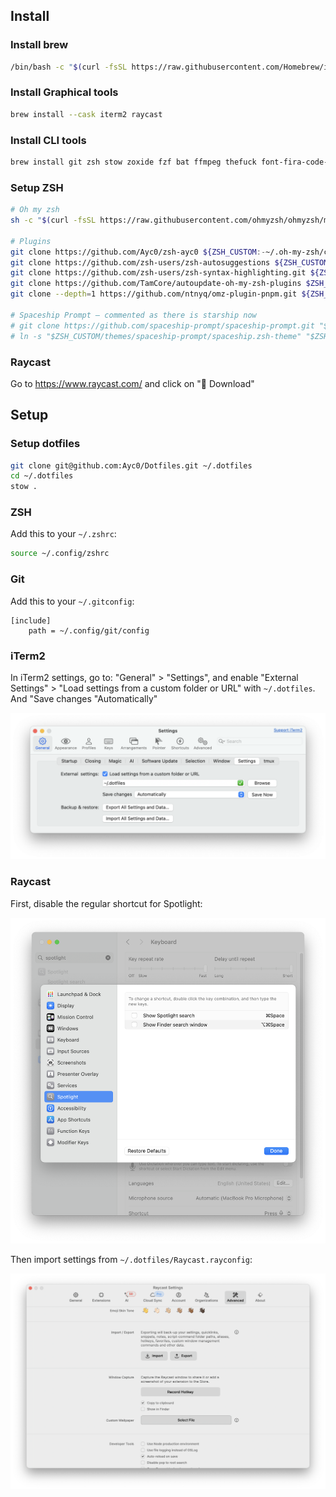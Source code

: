 ## Install

### Install brew

```bash
/bin/bash -c "$(curl -fsSL https://raw.githubusercontent.com/Homebrew/install/HEAD/install.sh)"
```

### Install Graphical tools

```bash
brew install --cask iterm2 raycast
```

### Install CLI tools

```bash
brew install git zsh stow zoxide fzf bat ffmpeg thefuck font-fira-code-nerd-font font-fira-code starship
```

### Setup ZSH

```bash
# Oh my zsh
sh -c "$(curl -fsSL https://raw.githubusercontent.com/ohmyzsh/ohmyzsh/master/tools/install.sh)"

# Plugins
git clone https://github.com/Ayc0/zsh-ayc0 ${ZSH_CUSTOM:-~/.oh-my-zsh/custom}/plugins/ayc0
git clone https://github.com/zsh-users/zsh-autosuggestions ${ZSH_CUSTOM:-~/.oh-my-zsh/custom}/plugins/zsh-autosuggestions
git clone https://github.com/zsh-users/zsh-syntax-highlighting.git ${ZSH_CUSTOM:-~/.oh-my-zsh/custom}/plugins/zsh-syntax-highlighting
git clone https://github.com/TamCore/autoupdate-oh-my-zsh-plugins $ZSH_CUSTOM/plugins/autoupdate
git clone --depth=1 https://github.com/ntnyq/omz-plugin-pnpm.git ${ZSH_CUSTOM:-$HOME/.oh-my-zsh/custom}/plugins/pnpm

# Spaceship Prompt – commented as there is starship now
# git clone https://github.com/spaceship-prompt/spaceship-prompt.git "$ZSH_CUSTOM/themes/spaceship-prompt" --depth=1
# ln -s "$ZSH_CUSTOM/themes/spaceship-prompt/spaceship.zsh-theme" "$ZSH_CUSTOM/themes/spaceship.zsh-theme"
```

### Raycast

Go to https://www.raycast.com/ and click on " Download"

## Setup

### Setup dotfiles

```bash
git clone git@github.com:Ayc0/Dotfiles.git ~/.dotfiles
cd ~/.dotfiles
stow .
```

### ZSH

Add this to your `~/.zshrc`:

```zsh
source ~/.config/zshrc
```

### Git

Add this to your `~/.gitconfig`:

```config
[include]
	path = ~/.config/git/config
```

### iTerm2

In iTerm2 settings, go to: "General" > "Settings", and enable "External Settings" > "Load settings from a custom folder or URL" with `~/.dotfiles`. And "Save changes "Automatically"

![iTerm2 config](./images/iTerm2.png)

### Raycast

First, disable the regular shortcut for Spotlight:

![Keyboard shortcuts spotlights](./images/Keyboard-shortcuts-spotlights.png)

Then import settings from `~/.dotfiles/Raycast.rayconfig`:

![Raycast import/exports](./images/Raycast.png)
